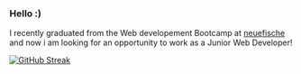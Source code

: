 ### Hello :) 
I recently graduated from the Web developement Bootcamp at <a href=https://www.neuefische.de/weiterbildung/web-development>neuefische<a/> and now i am looking for an opportunity to work as a Junior Web Developer!
  
[![GitHub Streak](https://github-readme-streak-stats.herokuapp.com/?user=LolaMaria)](https://git.io/streak-stats)
